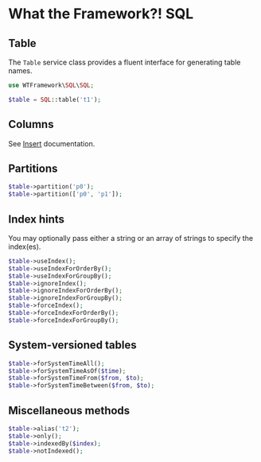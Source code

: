 # What the Framework?! SQL

## Table
The `Table` service class provides a fluent interface for generating table names.
```php
use WTFramework\SQL\SQL;

$table = SQL::table('t1');
```

## Columns
See [Insert](../insert.md#columns) documentation.

## Partitions
```php
$table->partition('p0');
$table->partition(['p0', 'p1']);
```

## Index hints
You may optionally pass either a string or an array of strings to specify the index(es).
```php
$table->useIndex();
$table->useIndexForOrderBy();
$table->useIndexForGroupBy();
$table->ignoreIndex();
$table->ignoreIndexForOrderBy();
$table->ignoreIndexForGroupBy();
$table->forceIndex();
$table->forceIndexForOrderBy();
$table->forceIndexForGroupBy();
```

## System-versioned tables
```php
$table->forSystemTimeAll();
$table->forSystemTimeAsOf($time);
$table->forSystemTimeFrom($from, $to);
$table->forSystemTimeBetween($from, $to);
```

## Miscellaneous methods
```php
$table->alias('t2');
$table->only();
$table->indexedBy($index);
$table->notIndexed();
```